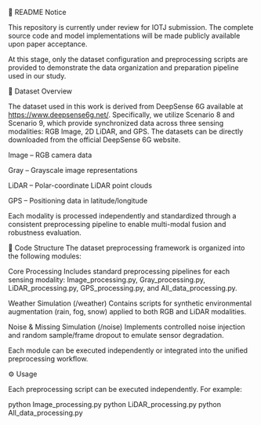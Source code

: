 📘 README
Notice

This repository is currently under review for IOTJ submission.
The complete source code and model implementations will be made publicly available upon paper acceptance.

At this stage, only the dataset configuration and preprocessing scripts are provided to demonstrate the data organization and preparation pipeline used in our study.

🧩 Dataset Overview

The dataset used in this work is derived from DeepSense 6G available at https://www.deepsense6g.net/.
Specifically, we utilize Scenario 8 and Scenario 9, which provide synchronized data across three sensing modalities: RGB Image,  2D LiDAR, and GPS. The datasets can be directly downloaded from the official DeepSense 6G website.

Image – RGB camera data

Gray – Grayscale image representations

LiDAR – Polar-coordinate LiDAR point clouds

GPS – Positioning data in latitude/longitude

Each modality is processed independently and standardized through a consistent preprocessing pipeline to enable multi-modal fusion and robustness evaluation.

🧠 Code Structure
The dataset preprocessing framework is organized into the following modules:

Core Processing
Includes standard preprocessing pipelines for each sensing modality:
Image_processing.py, Gray_processing.py, LiDAR_processing.py, GPS_processing.py, and All_data_processing.py.

Weather Simulation (/weather)
Contains scripts for synthetic environmental augmentation (rain, fog, snow) applied to both RGB and LiDAR modalities.

Noise & Missing Simulation (/noise)
Implements controlled noise injection and random sample/frame dropout to emulate sensor degradation.

Each module can be executed independently or integrated into the unified preprocessing workflow.

⚙️ Usage

Each preprocessing script can be executed independently.
For example:

python Image_processing.py
python LiDAR_processing.py
python All_data_processing.py


